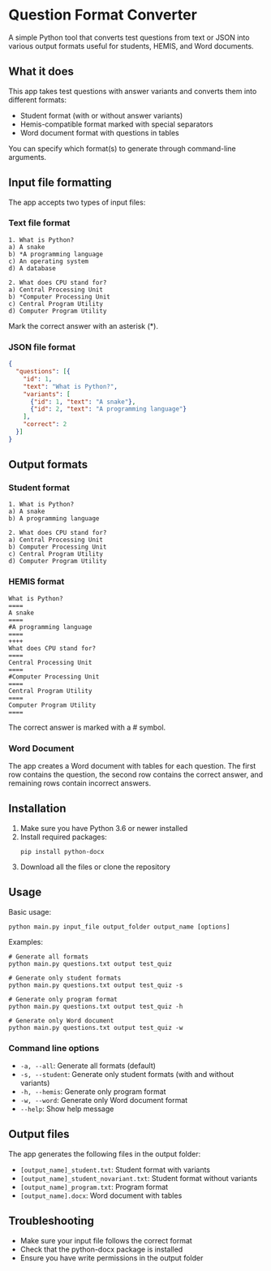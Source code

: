 # Question Format Converter

A simple Python tool that converts test questions from text or JSON into various output formats useful for students, HEMIS, and Word documents.

## What it does

This app takes test questions with answer variants and converts them into different formats:
- Student format (with or without answer variants)
- Hemis-compatible format marked with special separators
- Word document format with questions in tables

You can specify which format(s) to generate through command-line arguments.

## Input file formatting

The app accepts two types of input files:

### Text file format

```
1. What is Python?
a) A snake
b) *A programming language
c) An operating system
d) A database

2. What does CPU stand for?
a) Central Processing Unit
b) *Computer Processing Unit
c) Central Program Utility
d) Computer Program Utility
```

Mark the correct answer with an asterisk (*).

### JSON file format

```json
{
  "questions": [{
    "id": 1,
    "text": "What is Python?",
    "variants": [
      {"id": 1, "text": "A snake"},
      {"id": 2, "text": "A programming language"}
    ],
    "correct": 2
  }]
}
```

## Output formats

### Student format
```
1. What is Python?
a) A snake
b) A programming language

2. What does CPU stand for?
a) Central Processing Unit
b) Computer Processing Unit
c) Central Program Utility
d) Computer Program Utility
```

### HEMIS format
```
What is Python?
====
A snake
====
#A programming language
====
++++
What does CPU stand for?
====
Central Processing Unit
====
#Computer Processing Unit
====
Central Program Utility
====
Computer Program Utility
====
```

The correct answer is marked with a # symbol.

### Word Document
The app creates a Word document with tables for each question. The first row contains the question, the second row contains the correct answer, and remaining rows contain incorrect answers.

## Installation

1. Make sure you have Python 3.6 or newer installed
2. Install required packages:
   ```
   pip install python-docx
   ```
3. Download all the files or clone the repository

## Usage

Basic usage:
```
python main.py input_file output_folder output_name [options]
```

Examples:
```
# Generate all formats
python main.py questions.txt output test_quiz

# Generate only student formats
python main.py questions.txt output test_quiz -s

# Generate only program format
python main.py questions.txt output test_quiz -h

# Generate only Word document
python main.py questions.txt output test_quiz -w
```

### Command line options

- `-a, --all`: Generate all formats (default)
- `-s, --student`: Generate only student formats (with and without variants)
- `-h, --hemis`: Generate only program format
- `-w, --word`: Generate only Word document format
- `--help`: Show help message

## Output files

The app generates the following files in the output folder:
- `[output_name]_student.txt`: Student format with variants
- `[output_name]_student_novariant.txt`: Student format without variants
- `[output_name]_program.txt`: Program format
- `[output_name].docx`: Word document with tables

## Troubleshooting

- Make sure your input file follows the correct format
- Check that the python-docx package is installed
- Ensure you have write permissions in the output folder

